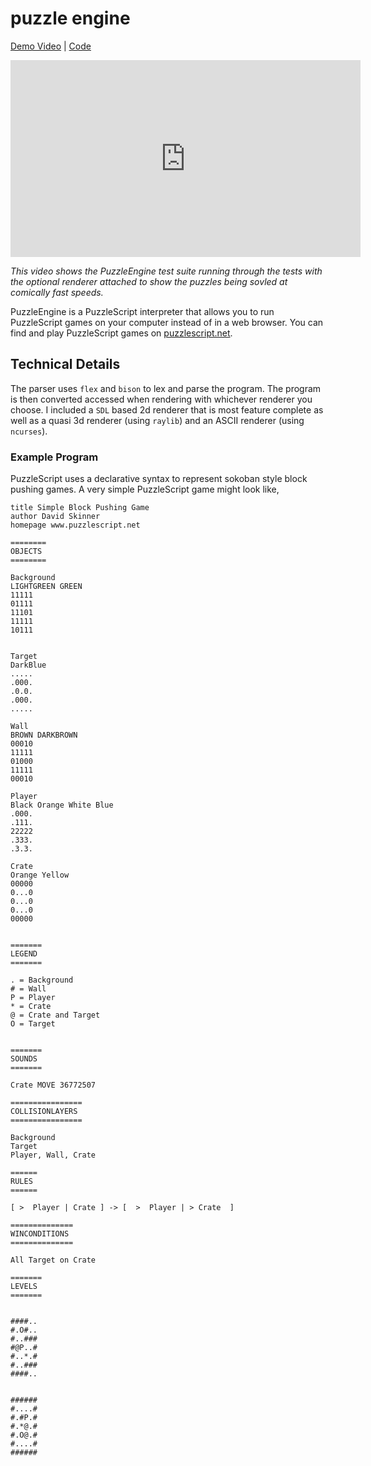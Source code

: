 # puzzle engine

[Demo Video](https://www.youtube.com/watch?v=-mBRJC_mFdI) | [Code](https://github.com/hparker/puzzleengine)

<iframe width="560" height="315" src="https://www.youtube-nocookie.com/embed/-mBRJC_mFdI" title="YouTube video player" frameborder="0" allow="accelerometer; autoplay; clipboard-write; encrypted-media; gyroscope; picture-in-picture" allowfullscreen></iframe>

_This video shows the PuzzleEngine test suite running through the tests with the optional renderer attached to show the puzzles being sovled at comically fast speeds._

PuzzleEngine is a PuzzleScript interpreter that allows you to run PuzzleScript games on your computer instead of in a web browser. You can find and play PuzzleScript games on [puzzlescript.net](htpps://www.puzzlescript.net).


## Technical Details

The parser uses `flex` and `bison` to lex and parse the program. The program is then converted accessed when rendering with whichever renderer you choose. I included a `SDL` based 2d renderer that is most feature complete as well as a quasi 3d renderer (using `raylib`) and an ASCII renderer (using `ncurses`).

### Example Program

PuzzleScript uses a declarative syntax to represent sokoban style block pushing games. A very simple PuzzleScript game might look like,

```
title Simple Block Pushing Game
author David Skinner
homepage www.puzzlescript.net

========
OBJECTS
========

Background
LIGHTGREEN GREEN
11111
01111
11101
11111
10111


Target
DarkBlue
.....
.000.
.0.0.
.000.
.....

Wall
BROWN DARKBROWN
00010
11111
01000
11111
00010

Player
Black Orange White Blue
.000.
.111.
22222
.333.
.3.3.

Crate
Orange Yellow
00000
0...0
0...0
0...0
00000


=======
LEGEND
=======

. = Background
# = Wall
P = Player
* = Crate
@ = Crate and Target
O = Target


=======
SOUNDS
=======

Crate MOVE 36772507

================
COLLISIONLAYERS
================

Background
Target
Player, Wall, Crate

======
RULES
======

[ >  Player | Crate ] -> [  >  Player | > Crate  ]

==============
WINCONDITIONS
==============

All Target on Crate

=======
LEVELS
=======


####..
#.O#..
#..###
#@P..#
#..*.#
#..###
####..


######
#....#
#.#P.#
#.*@.#
#.O@.#
#....#
######
```
